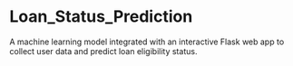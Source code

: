 # Loan_Status_Prediction
A machine learning model integrated with an interactive Flask web app to collect user data and predict loan eligibility status.
